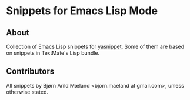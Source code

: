 # Snippets for Emacs Lisp Mode

## About

Collection of Emacs Lisp snippets for
[yasnippet](http://code.google.com/p/yasnippet/ "yasnippet - Google Code").
Some of them are based on snippets in TextMate's Lisp bundle.

## Contributors

All snippets by Bjørn Arild Mæland <bjorn.maeland at gmail.com>, unless
otherwise stated.
